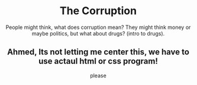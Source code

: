 <!DOCTYPE html>
<html>
<body>
<style>
div.a {
	text-align: center;
}
</style>

<div class="a">
<h1>The Corruption</h1>
<p>People might think, what does corruption mean? They might think money or maybe politics, but what about drugs? (intro to drugs).</p>
</div>

<div class="a">
<h2>Ahmed, Its not letting me center this, we have to use actaul html or css program!</h2>
<p>please</p>
</div>

</body>
</html>


